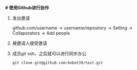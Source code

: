 **# 使用Github进行协作**

1. 发出邀请

   github.com/username -> username/repository -> Setting -> Collaporators ->  Add people

2. 被邀请人接受邀请

3. 成员git ssh，之后就可以进行同步办公

   `git clone git@github.com:bobot39/test.git`
